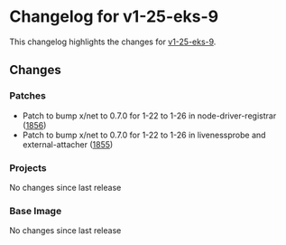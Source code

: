 # Changelog for v1-25-eks-9

This changelog highlights the changes for [v1-25-eks-9](https://github.com/aws/eks-distro/tree/v1-25-eks-9).

## Changes

### Patches
* Patch to bump x/net to 0.7.0 for 1-22 to 1-26 in node-driver-registrar ([1856](https://github.com/aws/eks-distro/pull/1856))
* Patch to bump x/net to 0.7.0 for 1-22 to 1-26 in livenessprobe and external-attacher ([1855](https://github.com/aws/eks-distro/pull/1855))

### Projects
No changes since last release

### Base Image
No changes since last release


